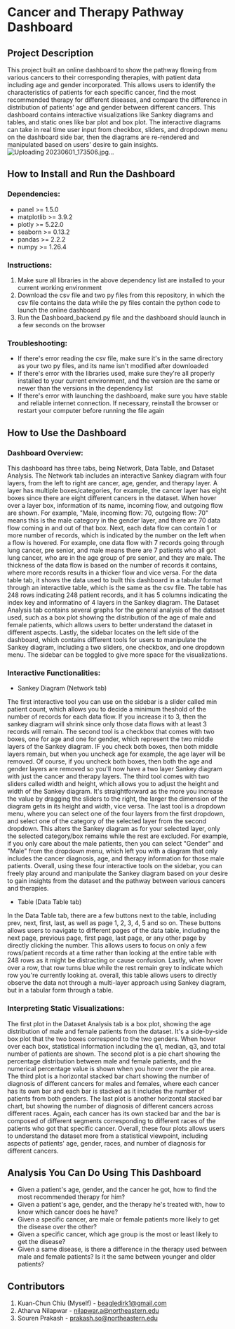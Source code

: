 # Cancer and Therapy Pathway Dashboard

## Project Description
This project built an online dashboard to show the pathway flowing from various cancers to their corresponding therapies, with patient data including age and gender incorporated. This allows users to identify the characteristics of patients for each specific cancer, find the most recommended therapy for different diseases, and compare the difference in distribution of patients' age and gender between different cancers. This dashboard contains interactive visualizations like Sankey diagrams and tables, and static ones like bar plot and box plot. The interactive diagrams can take in real time user input from checkbox, sliders, and dropdown menu on the dashboard side bar, then the diagrams are re-rendered and manipulated based on users' desire to gain insights.
![Uploading 20230601_173506.jpg…]()

## How to Install and Run the Dashboard
### Dependencies:
  - panel >= 1.5.0
  - matplotlib >= 3.9.2
  - plotly >= 5.22.0
  - seaborn >= 0.13.2
  - pandas >= 2.2.2
  - numpy >= 1.26.4

### Instructions:
  1. Make sure all libraries in the above dependency list are installed to your current working environment
  2. Download the csv file and two py files from this repository, in which the csv file contains the data while the py files contain the python code to launch the online dashboard
  3. Run the Dashboard_backend.py file and the dashboard should launch in a few seconds on the browser

### Troubleshooting:
  - If there's error reading the csv file, make sure it's in the same directory as your two py files, and its name isn't modified after downloaded
  - If there's error with the libraries used, make sure they're all properly installed to your current environment, and the version are the same or newer than the versions in the dependency list
  - If there's error with launching the dashboard, make sure you have stable and reliable internet connection. If necessary, reinstall the browser or restart your computer before running the file again

## How to Use the Dashboard
### Dashboard Overview:
This dashboard has three tabs, being Network, Data Table, and Dataset Analysis. The Network tab includes an interactive Sankey diagram with four layers, from the left to right are cancer, age, gender, and therapy layer. A layer has multiple boxes/categories, for example, the cancer layer has eight boxes since there are eight different cancers in the dataset. When hover over a layer box, information of its name, incoming flow, and outgoing flow are shown. For example, "Male, incoming flow: 70, outgoing flow: 70" means this is the male category in the gender layer, and there are 70 data flow coming in and out of that box. Next, each data flow can contain 1 or more number of records, which is indicated by the number on the left when a flow is hovered. For example, one data flow with 7 records going through lung cancer, pre senior, and male means there are 7 patients who all got lung cancer, who are in the age group of pre senior, and they are male. The thickness of the data flow is based on the number of records it contains, where more records results in a thicker flow and vice versa. For the data table tab, it shows the data used to built this dashboard in a tabular format through an interactive table, which is the same as the csv file. The table has 248 rows indicating 248 patient records, and it has 5 columns indicating the index key and informatino of 4 layers in the Sankey diagram. The Dataset Analysis tab contains several graphs for the general analysis of the dataset used, such as a box plot showing the distribution of the age of male and female patients, which allows users to better understand the dataset in different aspects. Lastly, the sidebar locates on the left side of the dashboard, which contains different tools for users to manipulate the Sankey diagram, including a two sliders, one checkbox, and one dropdown menu. The sidebar can be toggled to give more space for the visualizations.

### Interactive Functionalities:
- Sankey Diagram (Network tab)

The first interactive tool you can use on the sidebar is a slider called min patient count, which allows you to decide a minimum theshold of the number of records for each data flow. If you increase it to 3, then the sankey diagram will shrink since only those data flows with at least 3 records will remain. The second tool is a checkbox that comes with two boxes, one for age and one for gender, which represent the two middle layers of the Sankey diagram. IF you check both boxes, then both middle layers remain, but when you uncheck age for example, the age layer will be removed. Of course, if you uncheck both boxes, then both the age and gender layers are removed so you'll now have a two layer Sankey diagram with just the cancer and therapy layers. The third tool comes with two sliders called width and height, which allows you to adjust the height and width of the Sankey diagram. It's straightforward as the more you increase the value by dragging the sliders to the right, the larger the dimension of the diagram gets in its height and width, vice versa. The last tool is a dropdown menu, where you can select one of the four layers from the first dropdown, and select one of the category of the selected layer from the second dropdown. This alters the Sankey diagram as for your selected layer, only the selected category/box remains while the rest are excluded. For example, if you only care about the male patients, then you can select "Gender" and "Male" from the dropdown menu, which left you with a diagram that only includes the cancer diagnosis, age, and therapy information for those male patients. Overall, using these four interactive tools on the sidebar, you can freely play around and manipulate the Sankey diagram based on your desire to gain insights from the dataset and the pathway between various cancers and therapies.
- Table (Data Table tab)

In the Data Table tab, there are a few buttons next to the table, including prev, next, first, last, as well as page 1, 2, 3, 4, 5 and so on. These buttons allows users to navigate to different pages of the data table, including the next page, previous page, first page, last page, or any other page by directly clicking the number. This allows users to focus on only a few rows/patient records at a time rather than looking at the entire table with 248 rows as it might be distracting or cause confusion. Lastly, when hover over a row, that row turns blue while the rest remain grey to indicate which row you're currently looking at. overall, this table allows users to directly observe the data not through a multi-layer approach using Sankey diagram, but in a tabular form through a table.

### Interpreting Static Visualizations:
The first plot in the Dataset Analysis tab is a box plot, showing the age distribution of male and female patients from the dataset. It's a side-by-side box plot that the two boxes correspond to the two genders. When hover over each box, statistical information including the q1, median, q3, and total number of patients are shown. The second plot is a pie chart showing the percentage distribution between male and female patients, and the numerical percentage value is shown when you hover over the pie area. The third plot is a horizontal stacked bar chart showing the number of diagnosis of different cancers for males and females, where each cancer has its own bar and each bar is stacked as it includes the number of patients from both genders. The last plot is another horizontal stacked bar chart, but showing the number of diagnosis of different cancers across different races. Again, each cancer has its own stacked bar and the bar is composed of different segments corresponding to different races of the patients who got that specific cancer. Overall, these four plots allows users to understand the dataset more from a statistical viewpoint, including aspects of patients' age, gender, races, and number of diagnosis for different cancers.

## Analysis You Can Do Using This Dashboard
- Given a patient's age, gender, and the cancer he got, how to find the most recommended therapy for him?
- Given a patient's age, gender, and the therapy he's treated with, how to know which cancer does he have?
- Given a specific cancer, are male or female patients more likely to get the disease over the other?
- Given a specific cancer, which age group is the most or least likely to get the disease?
- Given a same disease, is there a difference in the therapy used between male and female patients? Is it the same between younger and older patients?

## Contributors
1. Kuan-Chun Chiu (Myself) - beagledirk1@gmail.com
2. Atharva Nilapwar - nilapwar.a@northeastern.edu
4. Souren Prakash - prakash.so@northeastern.edu
